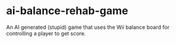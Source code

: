 # ai-balance-rehab-game
An AI generated (stupid) game that uses the Wii balance board for controlling a player to get score.
